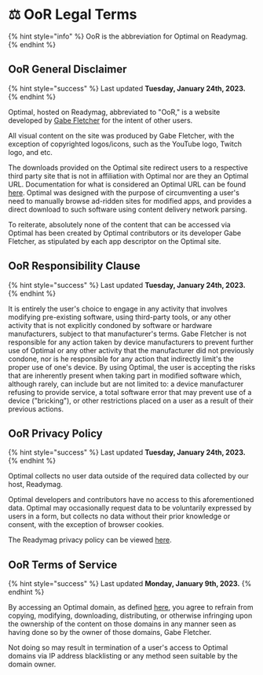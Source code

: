 # ⚖ OoR Legal Terms

{% hint style="info" %}
OoR is the abbreviation for Optimal on Readymag.
{% endhint %}

## OoR General Disclaimer

{% hint style="success" %}
Last updated **Tuesday, January 24th, 2023.**&#x20;
{% endhint %}

Optimal, hosted on Readymag, abbreviated to "OoR," is a website developed by [Gabe Fletcher](https://dub.sh/gabe) for the intent of other users.&#x20;

All visual content on the site was produced by Gabe Fletcher, with the exception of copyrighted logos/icons, such as the YouTube logo, Twitch logo, and etc.&#x20;

The downloads provided on the Optimal site redirect users to a respective third party site that is not in affiliation with Optimal nor are they an Optimal URL. Documentation for what is considered an Optimal URL can be found [here](oor-site-structure.md#subdomains-and-redirects-chart). Optimal was designed with the purpose of circumventing a user's need to manually browse ad-ridden sites for modified apps, and provides a direct download to such software using content delivery network parsing.&#x20;

To reiterate, absolutely none of the content that can be accessed via Optimal has been created by Optimal contributors or its developer Gabe Fletcher, as stipulated by each app descriptor on the Optimal site.&#x20;

## OoR Responsibility Clause

{% hint style="success" %}
Last updated **Tuesday, January 24th, 2023.**
{% endhint %}

It is entirely the user's choice to engage in any activity that involves modifying pre-existing software, using third-party tools, or any other activity that is not explicitly condoned by software or hardware manufacturers, subject to that manufacturer's terms. Gabe Fletcher is not responsible for any action taken by device manufacturers to prevent further use of Optimal or any other activity that the manufacturer did not previously condone, nor is he responsible for any action that indirectly limit's the proper use of one's device. By using Optimal, the user is accepting the risks that are inherently present when taking part in modified software which, although rarely, can include but are not limited to: a device manufacturer refusing to provide service, a total software error that may prevent use of a device ("bricking"), or other restrictions placed on a user as a result of their previous actions.

## OoR Privacy Policy&#x20;

{% hint style="success" %}
Last updated **Tuesday, January 24th, 2023.**&#x20;
{% endhint %}

Optimal collects no user data outside of the required data collected by our host, Readymag.&#x20;

Optimal developers and contributors have no access to this aforementioned data. Optimal may occasionally request data to be voluntarily expressed by users in a form, but collects no data without their prior knowledge or consent, with the exception of browser cookies.&#x20;

The Readymag privacy policy can be viewed [here](https://forum.readymag.com/privacy).&#x20;

## OoR Terms of Service

{% hint style="success" %}
Last updated **Monday, January 9th, 2023.**&#x20;
{% endhint %}

By accessing an Optimal domain, as defined [here](oor-site-structure.md#subdomains-and-redirects-chart), you agree to refrain from copying, modifying, downloading, distributing, or otherwise infringing upon the ownership of the content on those domains in any manner seen as having done so by the owner of those domains, Gabe Fletcher.

Not doing so may result in termination of a user's access to Optimal domains via IP address blacklisting or any method seen suitable by the domain owner.&#x20;
